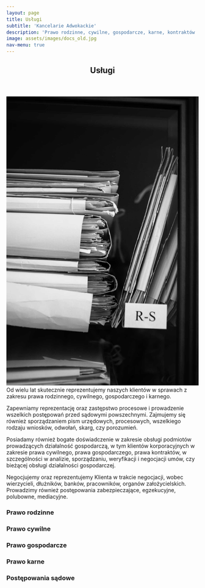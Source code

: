 ```yaml
---
layout: page
title: Usługi
subtitle: 'Kancelarie Adwokackie'
description: 'Prawo rodzinne, cywilne, gospodarcze, karne, kontraktów ...'
image: assets/images/docs_old.jpg
nav-menu: true
---
```


<!-- Main -->
<div id="main" class="alt">

<!-- One -->
<section id="uslugi">
	<div class="inner">
		<header class="major">
			<h1>Usługi</h1>
		</header>

<!-- Content -->
<p>
<span class="image right"><img src="assets/images/docs_rs.jpg" alt="" /></span>Od wielu lat skutecznie reprezentujemy naszych klientów w sprawach z zakresu prawa rodzinnego, cywilnego, gospodarczego i karnego. 
	

Zapewniamy reprezentację oraz zastępstwo procesowe i prowadzenie wszelkich postępowań przed sądowymi powszechnymi. Zajmujemy się również sporządzaniem pism urzędowych, procesowych, wszelkiego rodzaju wniosków, odwołań, skarg, czy porozumień.


Posiadamy również bogate doświadczenie w zakresie obsługi podmiotów prowadzących działalność gospodarczą, w tym klientów korporacyjnych w zakresie prawa cywilnego, prawa gospodarczego, prawa kontraktów, w szczególności w analizie, sporządzaniu, weryfikacji i negocjacji umów, czy bieżącej obsługi działalności gospodarczej.


Negocjujemy oraz reprezentujemy Klienta w trakcie negocjacji, wobec wierzycieli, dłużników, banków, pracowników, organów założycielskich. Prowadzimy również postępowania zabezpieczające, egzekucyjne, polubowne, mediacyjne.
</p>
<div class="row">
	<div class="6u 12u$(small)">
		<h3>Prawo rodzinne</h3>
		<p></p>
		<p></p>
	</div>
	<div class="6u$ 12u$(small)">
		<h3>Prawo cywilne</h3>
		<p></p>
		<p></p>
	</div>
	<div class="4u$ 12u$(medium)">
		<h3>Prawo gospodarcze</h3>
		<p></p>
		<p></p>
	</div>
	<div class="4u$ 12u$(medium)">
		<h3>Prawo karne</h3>
		<p></p>
		<p></p>
	</div>
	<div class="4u$ 12u$(medium)">
		<h3>Postępowania sądowe</h3>
		<p></p>
		<p></p>
	</div>
</div>
